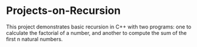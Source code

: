 # Projects-on-Recursion
This project demonstrates basic recursion in C++ with two programs: one to calculate the factorial of a number, and another to compute the sum of the first n natural numbers.
